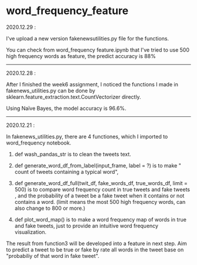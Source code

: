 # word_frequency_feature

2020.12.29 :

I've upload a new version fakenewsutilities.py file for the functions. 

You can check from word_frequency feature.ipynb that I've tried to use 500 high frequency words as feature, the predict accuracy is 88%





---------------------------------------------------------------------------------------------------

2020.12.28 :

After I finished the week6 assignment, I noticed the functions I made in fakenews_utilities.py can be done by sklearn.feature_extraction.text.CountVectorizer directly.

Using Naïve Bayes, the model accuracy is 96.6%.





---------------------------------------------------------------------------------------------------

2020.12.21 : 

In fakenews_utilities.py, there are 4 functiones, which I imported to word_frequency notebook.

1. def wash_pandas_str is to clean the tweets text.

2. def generate_word_df_from_label(input_frame, label = ?) is to make " count of tweets containing a typical word",

3. def generate_word_df_full(twit_df, fake_words_df, true_words_df, limit = 500) is to compare word frequency count in true tweets and fake tweets , 
and the probability of a tweet be a fake tweet when it contains or not contains a word. 
(limit means the most 500 high frequency words, can also change to 800 or more.)

4. def plot_word_map()  is to make a word frequency map of words in true and fake tweets, just to provide an intuitive word frequency visualization.


The result from function3 will be developed into a feature in next step. 
Aim to predict a tweet to be true or fake by rate all words in the tweet base on "probabiliy of that word in fake tweet".




 
